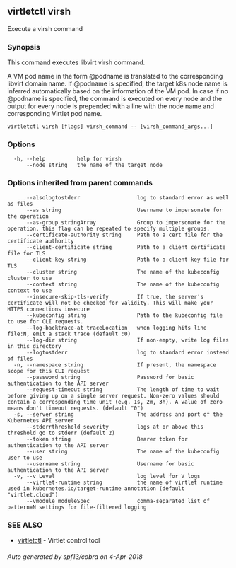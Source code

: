 ## virtletctl virsh

Execute a virsh command

### Synopsis



This command executes libvirt virsh command.

A VM pod name in the form @podname is translated to the
corresponding libvirt domain name. If @podname is specified,
the target k8s node name is inferred automatically based
on the information of the VM pod. In case if no @podname
is specified, the command is executed on every node
and the output for every node is prepended with a line
with the node name and corresponding Virtlet pod name.

```
virtletctl virsh [flags] virsh_command -- [virsh_command_args...]
```

### Options

```
  -h, --help          help for virsh
      --node string   the name of the target node
```

### Options inherited from parent commands

```
      --alsologtostderr                  log to standard error as well as files
      --as string                        Username to impersonate for the operation
      --as-group stringArray             Group to impersonate for the operation, this flag can be repeated to specify multiple groups.
      --certificate-authority string     Path to a cert file for the certificate authority
      --client-certificate string        Path to a client certificate file for TLS
      --client-key string                Path to a client key file for TLS
      --cluster string                   The name of the kubeconfig cluster to use
      --context string                   The name of the kubeconfig context to use
      --insecure-skip-tls-verify         If true, the server's certificate will not be checked for validity. This will make your HTTPS connections insecure
      --kubeconfig string                Path to the kubeconfig file to use for CLI requests.
      --log-backtrace-at traceLocation   when logging hits line file:N, emit a stack trace (default :0)
      --log-dir string                   If non-empty, write log files in this directory
      --logtostderr                      log to standard error instead of files
  -n, --namespace string                 If present, the namespace scope for this CLI request
      --password string                  Password for basic authentication to the API server
      --request-timeout string           The length of time to wait before giving up on a single server request. Non-zero values should contain a corresponding time unit (e.g. 1s, 2m, 3h). A value of zero means don't timeout requests. (default "0")
  -s, --server string                    The address and port of the Kubernetes API server
      --stderrthreshold severity         logs at or above this threshold go to stderr (default 2)
      --token string                     Bearer token for authentication to the API server
      --user string                      The name of the kubeconfig user to use
      --username string                  Username for basic authentication to the API server
  -v, --v Level                          log level for V logs
      --virtlet-runtime string           the name of virtlet runtime used in kubernetes.io/target-runtime annotation (default "virtlet.cloud")
      --vmodule moduleSpec               comma-separated list of pattern=N settings for file-filtered logging
```

### SEE ALSO
* [virtletctl](virtletctl.md)	 - Virtlet control tool

###### Auto generated by spf13/cobra on 4-Apr-2018
